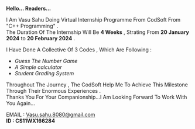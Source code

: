 **Hello... Readers...** 
  
I Am Vasu Sahu Doing Virtual Internship Programme From CodSoft From "C++ Programming" .  
The Duration Of The Internship Will Be **4 Weeks** , Strating From **20 January 2024** to **20 February 2024** .

I Have Done A Collective Of 3 Codes , Which Are Following :
 + *Guess The Number Game*
 + *A Simple calculator*
 + *Student Grading System*

Throughout The Journey , The CodSoft Help Me To Achieve This Milestone Through Their Enormous Experiences .  
Thanks You For Your Companionship...I Am Looking Forward To Work With You Again...  

EMAIL : Vasu.sahu.8080@gmail.com  
**ID : CS11WX166284**
